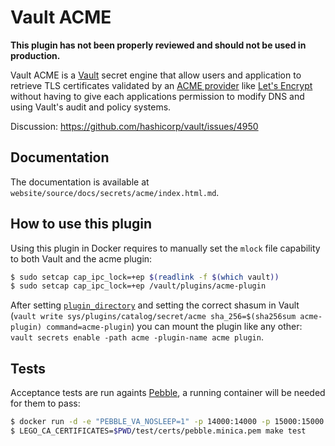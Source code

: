 # Vault ACME

**This plugin has not been properly reviewed and should not be used in production.**

Vault ACME is a [Vault](https://www.vaultproject.io/) secret engine that allow
users and application to retrieve TLS certificates validated by an [ACME provider](https://tools.ietf.org/html/rfc8555)
like [Let's Encrypt](https://letsencrypt.org/) without having to give each
applications permission to modify DNS and using Vault's audit and policy systems.

Discussion: https://github.com/hashicorp/vault/issues/4950

## Documentation

The documentation is available at `website/source/docs/secrets/acme/index.html.md`.

## How to use this plugin

Using this plugin in Docker requires to manually set the `mlock` file capability
to both Vault and the acme plugin:

```sh
$ sudo setcap cap_ipc_lock=+ep $(readlink -f $(which vault))
$ sudo setcap cap_ipc_lock=+ep /vault/plugins/acme-plugin
```

After setting [`plugin_directory`](https://www.vaultproject.io/docs/configuration/#plugin_directory)
and setting the correct shasum in Vault (`vault write sys/plugins/catalog/secret/acme sha_256=$(sha256sum acme-plugin) command=acme-plugin`)
you can mount the plugin like any other: `vault secrets enable -path acme -plugin-name acme plugin`.


## Tests

Acceptance tests are run againts [Pebble](https://github.com/letsencrypt/pebble),
a running container will be needed for them to pass:

```bash
$ docker run -d -e "PEBBLE_VA_NOSLEEP=1" -p 14000:14000 -p 15000:15000 letsencrypt/pebble pebble -dnsserver 1.1.1.1:53
$ LEGO_CA_CERTIFICATES=$PWD/test/certs/pebble.minica.pem make test
```

